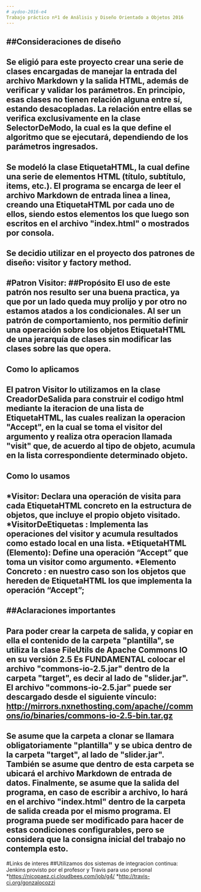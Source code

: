 ```yaml
---
# aydoo-2016-e4
Trabajo práctico nº1 de Análisis y Diseño Orientado a Objetos 2016
---
```

##Consideraciones de diseño
---
Se eligió para este proyecto crear una serie de clases encargadas de manejar la entrada del archivo Markdown y la salida HTML, además de verificar y validar los parámetros. En principio, esas clases no tienen relación alguna entre sí, estando desacopladas. La relación entre ellas se verifica exclusivamente en la clase SelectorDeModo, la cual es la que define el algoritmo que se ejecutará, dependiendo de los parámetros ingresados.
---
Se modeló la clase EtiquetaHTML, la cual define una serie de elementos HTML (título, subtítulo, items, etc.). El programa se encarga de leer el archivo Markdown de entrada linea a linea, creando una EtiquetaHTML por cada uno de ellos, siendo estos elementos los que luego son escritos en el archivo "index.html" o mostrados por consola.
---
Se decidio utilizar en el proyecto dos patrones de diseño: visitor y factory method.
---
#Patron Visitor:
##Propósito
El uso de este patrón nos resulto ser una buena practica, ya que por un lado queda muy prolijo y por otro no estamos atados a los condicionales. Al ser un patrón de comportamiento, nos permitio definir una operación sobre los objetos EtiquetaHTML de una jerarquía de clases sin modificar las clases sobre las que opera. 
---
## Como lo aplicamos
El patron Visitor lo utilizamos en la clase CreadorDeSalida para construir el codigo html mediante la iteracion de una lista de EtiquetaHTML, las cuales realizan la operacion "Accept", en la cual se toma el visitor del argumento y realiza otra operacion llamada "visit" que, de acuerdo al tipo de objeto, acumula en la lista correspondiente determinado objeto.
---
## Como lo usamos
*Visitor: Declara una operación de visita para cada EtiquetaHTML concreto en la estructura de objetos, que incluye el propio objeto visitado.
*VisitorDeEtiquetas : Implementa las operaciones del visitor y acumula resultados como estado local en una lista.
*EtiquetaHTML (Elemento): Define una operación “Accept” que toma un visitor como argumento.
*Elemento Concreto : en nuestro caso son los objetos que hereden de EtiquetaHTML los que implementa la operación “Accept”;	
---
##Aclaraciones importantes
---
Para poder crear la carpeta de salida, y copiar en ella el contenido de la carpeta "plantilla", se utiliza la clase FileUtils de Apache Commons IO en su versión 2.5 Es FUNDAMENTAL colocar el archivo "commons-io-2.5.jar" dentro de la carpeta "target", es decir al lado de "slider.jar". El archivo "commons-io-2.5.jar" puede ser descargado desde el siguiente vínculo: http://mirrors.nxnethosting.com/apache//commons/io/binaries/commons-io-2.5-bin.tar.gz
---
Se asume que la carpeta a clonar se llamara obligatoriamente "plantilla" y se ubica dentro de la carpeta "target", al lado de "slider.jar". También se asume que dentro de esta carpeta se ubicará el archivo Markdown de entrada de datos. Finalmente, se asume que la salida del programa, en caso de escribir a archivo, lo hará en el archivo "index.html" dentro de la carpeta de salida creada por el mismo programa. El programa puede ser modificado para hacer de estas condiciones configurables, pero  se considera que la consigna inicial del trabajo no contempla esto.
---
#Links de interes
##Utilizamos dos sistemas de integracion continua: Jenkins provisto por el profesor y Travis para uso personal
*https://nicopaez.ci.cloudbees.com/job/g4/
*http://travis-ci.org/gonzalocozzi